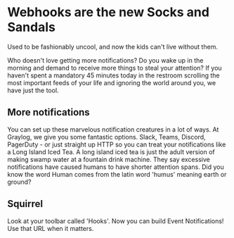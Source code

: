 # Webhooks are the new Socks and Sandals

Used to be fashionably uncool, and now the kids can't live without them.

Who doesn't love getting more notifications?  Do you wake up in the morning and demand to receive more things to steal your attention?  If you haven't spent a mandatory 45 minutes today in the restroom scrolling the most important feeds of your life and ignoring the world around you, we have just the tool. 

## More notifications

You can set up these marvelous notification creatures in a lot of ways.  At Graylog, we give you some fantastic options.  Slack, Teams, Discord, PagerDuty - or just straight up HTTP so you can treat your notifications like a Long Island Iced Tea.  A long island iced tea is just the adult version of making swamp water at a fountain drink machine.  They say excessive notifications have caused humans to have shorter attention spans.  Did you know the word Human comes from the latin word 'humus' meaning earth or ground? 

## Squirrel

Look at your toolbar called 'Hooks'.  Now you can build Event Notifications!  Use that URL when it matters. 